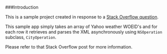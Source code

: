 ###Introduction

This is a sample project created in response to a [Stack Overflow question](http://stackoverflow.com/questions/18220117/ios-parse-multiple-xml-files-for-each-tableview-row/18222471#18222471).  

This sample app simply takes an array of Yahoo weather WOEID's and for each row it retrieves and parses the XML asynchronously using `NSOperation` subclass, `CityOperation`.

Please refer to that Stack Overflow post for more information.